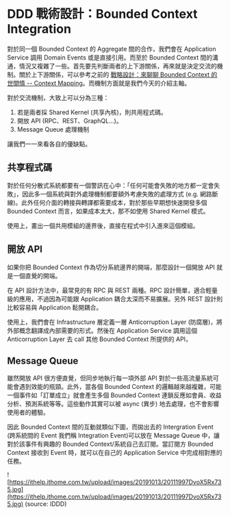 # DDD 戰術設計：Bounded Context Integration

對於同一個 Bounded Context 的 Aggregate 間的合作，我們會在 Application Service 調用 Domain Events 或是直接引用。而至於 Bounded Context 間的溝通，情況又複雜了一些。首先要先判斷兩者的上下游關係，再來就是決定交流的機制。關於上下游關係，可以參考之前的 [戰略設計：來聊聊 Bounded Context 的世間情 -- Context Mapping](https://ithelp.ithome.com.tw/articles/10218591)。而機制方面就是我們今天的介紹主軸。

對於交流機制，大致上可以分為三種：

1. 若是兩者採 Shared Kernel (共享內核)，則共用程式碼。
2. 開放 API (RPC、REST、GraphQL...)。
3. Message Queue 處理機制

讓我們一一來看各自的優缺點。

## 共享程式碼

對於任何分散式系統都要有一個警訊在心中：「任何可能會失敗的地方都一定會失敗」，因此多一個系統與對外處理機制都要額外考慮失敗的處理方式 (e.g. 網路斷線)。此外任何介面的轉接與轉譯都需要成本，對於那些早期想快速開發多個 Bounded Context 而言，如果成本太大，那不如使用 Shared Kernel 模式。

使用上，畫出一個共用模組的邊界後，直接在程式中引入進來這個模組。

## 開放 API

如果你把 Bounded Context 作為切分系統邊界的開端，那麼設計一個開放 API 就是一個直覺的開端。

在 API 設計方法中，最常見的有 RPC 與 REST 兩種。RPC 設計簡單，適合輕量級的應用，不過因為可能跟 Application 耦合太深而不易擴展。另外 REST 設計則比較容易與 Application 鬆開耦合。

使用上，我們會在 Infrastructure 層定義一層 Anticorruption Layer (防腐層)，將外部概念翻譯成內部需要的形式。然後在 Application Service 調用這個 Anticorruption Layer 去 call 其他 Bounded Context 所提供的 API，

## Message Queue

雖然開放 API 很方便直覺，但同步地執行每一項外部 API 對於一些高流量系統可能會遇到效能的瓶頸。此外，當各個 Bounded Context 的邏輯越來越複雜，可能一個事件如「訂單成立」就會產生多個 Bounded Context 連鎖反應如會員、收益分析、預測系統等等。這些動作其實可以被 async (異步) 地去處理，也不會影響使用者的體驗。

因此 Bounded Context 間的互動就類似下圖，而拋出去的 Intergration Event (跨系統間的 Event 我們稱 Integration Event)可以放在 Message Queue 中，讓對於該事件有興趣的 Bounded Context/系統自己去訂閱。當訂閱方 Bounded Context 接收到 Event 時，就可以在自己的 Application Service 中完成相對應的任務。

![https://ithelp.ithome.com.tw/upload/images/20191013/20111997DvoX5Rx735.jpg](https://ithelp.ithome.com.tw/upload/images/20191013/20111997DvoX5Rx735.jpg)
(source: IDDD)
